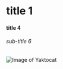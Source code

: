 # title 1
#### title 4
###### sub-title 6
![Image of Yaktocat](https://octodex.github.com/images/yaktocat.png)


